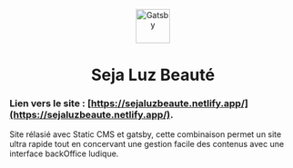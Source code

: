 <p align="center">
    <img alt="Gatsby" src="https://sejaluzbeaute.netlify.app/static/e84f29d3ea1c09267c2d1b3c70faa998/61ca6/logo.webp" width="60" />
</p>
<h1 align="center">
  Seja Luz Beauté
</h1>

 ### Lien vers le site :  [https://sejaluzbeaute.netlify.app/](https://sejaluzbeaute.netlify.app/).


Site rélasié avec Static CMS et gatsby, cette combinaison permet un site ultra rapide tout en concervant une gestion facile des contenus avec une interface backOffice ludique.
